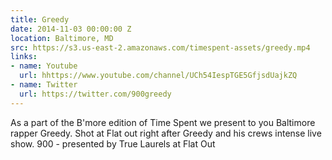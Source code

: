 ```yaml
---
title: Greedy
date: 2014-11-03 00:00:00 Z
location: Baltimore, MD
src: https://s3.us-east-2.amazonaws.com/timespent-assets/greedy.mp4
links:
- name: Youtube
  url: hhttps://www.youtube.com/channel/UCh54IespTGE5GfjsdUajkZQ
- name: Twitter
  url: https://twitter.com/900greedy
---
```


As a part of the B'more edition of Time Spent we present to you Baltimore rapper Greedy. Shot at Flat out right after Greedy and his crews intense live show. 900 - presented by True Laurels at Flat Out
